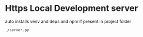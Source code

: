 # Https Local Development server

auto installs venv and deps and npm if present in project folder

```bash
./server.py
```
